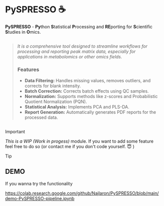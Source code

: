 # PySPRESSO :coffee:
**PySPRESSO** - **Py**thon **S**tatistical **P**rocessing and **RE**porting for **S**cientific **S**tudies in **O**mics. 
##
> *It is a comprehensive tool designed to streamline workflows for processing and reporting peak matrix data, especially for applications in metabolomics or other omics fields.*
>
> ### Features
> * **Data Filtering:** Handles missing values, removes outliers, and corrects for blank intensity.
> * **Batch Correction:** Corrects batch effects using QC samples.
> * **Normalization:** Supports methods like z-scores and Probabilistic Quotient Normalization (PQN).
> * **Statistical Analysis:** Implements PCA and PLS-DA.
> * **Report Generation:** Automatically generates PDF reports for the processed data.
##

> [!IMPORTANT]
> *This is a WIP (Work in progess)* module. If you want to add some feature feel free to do so (or contact me if you don't code yourself. :innocent: )

> [!TIP]
> ## DEMO
> If you wanna try the functionality
> 
> https://colab.research.google.com/github/Najlaron/PySPRESSO/blob/main/demo-PySPRESSO-pipeline.ipynb


